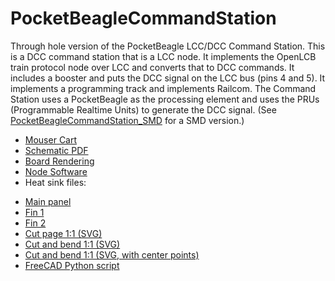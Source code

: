 # PocketBeagleCommandStation

Through hole version of the PocketBeagle LCC/DCC Command Station. This is a
DCC command station that is a LCC node. It implements the OpenLCB train
protocol node over LCC and converts that to DCC commands. It includes a
booster and puts the DCC signal on the LCC bus (pins 4 and 5). It implements a
programming track and implements Railcom. The Command Station uses a
PocketBeagle as the processing element and uses the PRUs (Programmable
Realtime Units) to generate the DCC signal. (See
[PocketBeagleCommandStation_SMD](https://github.com/RobertPHeller/RPi-RRCircuits/tree/master/PocketBeagleCommandStation_SMD)
for a SMD version.)

* [Mouser Cart](https://www.mouser.com/ProjectManager/ProjectDetail.aspx?AccessID=514917dd80)
* [Schematic PDF](https://github.com/RobertPHeller/RPi-RRCircuits/blob/master/PocketBeagleCommandStation/PocketBeagleCommandStation.pdf)
* [Board Rendering](https://github.com/RobertPHeller/RPi-RRCircuits/blob/master/PocketBeagleCommandStation/PocketBeagleCommandStation.png)
* [Node Software](https://github.com/RobertPHeller/RPi-RRCircuits/tree/master/BBBCommandStationOpenMRN)
* Heat sink files:
- [Main panel](https://github.com/RobertPHeller/RPi-RRCircuits/blob/master/PocketBeagleCommandStation/HeatSinkMainPanel.pdf)
- [Fin 1](https://github.com/RobertPHeller/RPi-RRCircuits/blob/master/PocketBeagleCommandStation/HeatSinkFin1Panel.pdf)
- [Fin 2](https://github.com/RobertPHeller/RPi-RRCircuits/blob/master/PocketBeagleCommandStation/HeatSinkFin2Panel.pdf)
- [Cut page 1:1 (SVG)](https://github.com/RobertPHeller/RPi-RRCircuits/blob/master/PocketBeagleCommandStation/HeatSinkLaserCutPage-nocps-cutsonly.svg)
- [Cut and bend 1:1 (SVG)](https://github.com/RobertPHeller/RPi-RRCircuits/blob/master/PocketBeagleCommandStation/HeatSinkLaserCutPage-nocps.svg)
- [Cut and bend 1:1 (SVG, with center points)](https://github.com/RobertPHeller/RPi-RRCircuits/blob/master/PocketBeagleCommandStation/HeatSinkLaserCutPage.svg)
- [FreeCAD Python script](https://github.com/RobertPHeller/RPi-RRCircuits/blob/master/PocketBeagleCommandStation/HeatSink.py)

